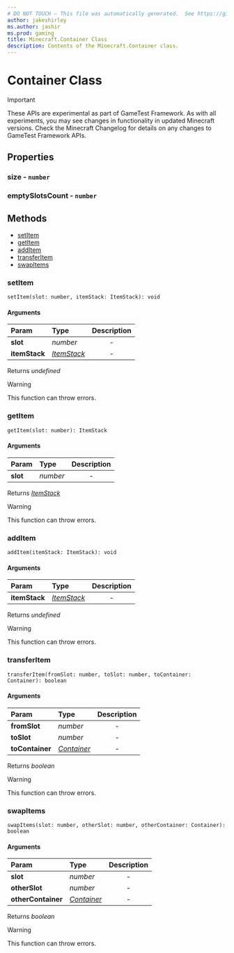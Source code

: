 ```yaml
---
# DO NOT TOUCH — This file was automatically generated.  See https://github.com/Mojang/MinecraftScriptingApiDocsGenerator to modify descriptions, examples, etc.
author: jakeshirley
ms.author: jashir
ms.prod: gaming
title: Minecraft.Container Class
description: Contents of the Minecraft.Container class.
---
```

# Container Class
>[!IMPORTANT]
>These APIs are experimental as part of GameTest Framework. As with all experiments, you may see changes in functionality in updated Minecraft versions. Check the Minecraft Changelog for details on any changes to GameTest Framework APIs.
## Properties
### **size** - `number`



### **emptySlotsCount** - `number`




## Methods
- [setItem](#setitem)
- [getItem](#getitem)
- [addItem](#additem)
- [transferItem](#transferitem)
- [swapItems](#swapitems)
  
### **setItem**
`
setItem(slot: number, itemStack: ItemStack): void
`

#### Arguments
| Param | Type | Description |
| :--- | :--- | :---: |
| **slot** | *number* | - |
| **itemStack** | [*ItemStack*](ItemStack.md) | - |

Returns *undefined*

> [!WARNING]
> This function can throw errors.

### **getItem**
`
getItem(slot: number): ItemStack
`

#### Arguments
| Param | Type | Description |
| :--- | :--- | :---: |
| **slot** | *number* | - |

Returns [*ItemStack*](ItemStack.md)

> [!WARNING]
> This function can throw errors.

### **addItem**
`
addItem(itemStack: ItemStack): void
`

#### Arguments
| Param | Type | Description |
| :--- | :--- | :---: |
| **itemStack** | [*ItemStack*](ItemStack.md) | - |

Returns *undefined*

> [!WARNING]
> This function can throw errors.

### **transferItem**
`
transferItem(fromSlot: number, toSlot: number, toContainer: Container): boolean
`

#### Arguments
| Param | Type | Description |
| :--- | :--- | :---: |
| **fromSlot** | *number* | - |
| **toSlot** | *number* | - |
| **toContainer** | [*Container*](Container.md) | - |

Returns *boolean*

> [!WARNING]
> This function can throw errors.

### **swapItems**
`
swapItems(slot: number, otherSlot: number, otherContainer: Container): boolean
`

#### Arguments
| Param | Type | Description |
| :--- | :--- | :---: |
| **slot** | *number* | - |
| **otherSlot** | *number* | - |
| **otherContainer** | [*Container*](Container.md) | - |

Returns *boolean*

> [!WARNING]
> This function can throw errors.

